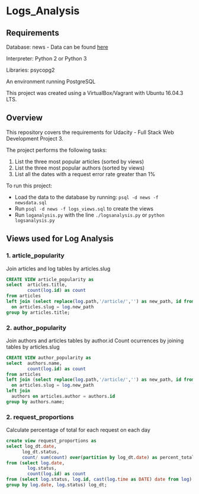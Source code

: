 # Logs_Analysis

## Requirements
Database: news - Data can be found [here](https://d17h27t6h515a5.cloudfront.net/topher/2016/August/57b5f748_newsdata/newsdata.zip)

Interpreter: Python 2 or Python 3

Libraries: psycopg2

An environment running PostgreSQL

This project was created using a VirtualBox/Vagrant with Ubuntu 16.04.3 LTS.

## Overview
This repository covers the requirements for Udacity - Full Stack Web Development Project 3.

The project performs the following tasks:
1. List the three most popular articles (sorted by views)
2. List the three most popular authors (sorted by views)
3. List all the dates with a request error rate greater than 1%

To run this project:
- Load the data to the database by running: `psql -d news -f newsdata.sql`
- Run `psql -d news -f logs_views.sql` to create the views
- Run `loganalysis.py` with the line `./logsanalysis.py` or `python logsanalysis.py`

## Views used for Log Analysis

### 1. article_popularity
Join articles and log tables by articles.slug
```sql
CREATE VIEW article_popularity as
select  articles.title,
        count(log.id) as count
from articles
left join (select replace(log.path,'/article/','') as new_path, id from log) log
  on articles.slug = log.new_path
group by articles.title;
```

### 2. author_popularity
Join authors and articles tables by author.id
Count ocurrences by joining tables by articles.slug
```sql
CREATE VIEW author_popularity as
select  authors.name,
        count(log.id) as count
from articles
left join (select replace(log.path,'/article/','') as new_path, id from log) log
  on articles.slug = log.new_path
left join
  authors on articles.author = authors.id
group by authors.name;
```
### 2. request_proportions
Calculate percentage of total for each request on each day
```sql
create view request_proportions as
select log_dt.date,
      log_dt.status,
      count/ sum(count) over(partition by log_dt.date) as percent_total
from (select log.date,
        log.status,
        count(log.id) as count
from (select log.status, log.id, cast(log.time as DATE) date from log) log
group by log.date, log.status) log_dt;
```
